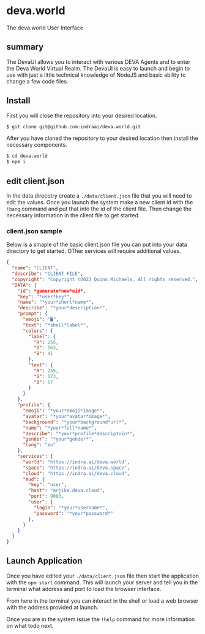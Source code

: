 # deva.world

The deva.world User Interface

## summary

The DevaUI allows you to interact with various DEVA Agents and to enter the Deva World Virtual Realm. The DevaUI is easy to launch and begin to use with just a little technical knowledge of NodeJS and basic ability to change a few code files.

## Install

First you will close the repository into your desired location.

```bash
$ git clone git@github.com:indraai/deva.world.git
```

After you have cloned the repository to your desired location then install the necessary components.

```bash
$ cd deva.world
$ npm i
```

## edit client.json

In the data direcotry create a `./data/client.json` file that you will need to edit the values. Once you launch the system make a new client id with the `!bang` command and put that into the id of the client file. Then change the necessary information in the client file to get started.

### client.json sample
Below is a smaple of the basic client.json file you can put into your data directory to get started. OTher services will require additional values.

```json
{
  "name": "CLIENT",
  "describe": "CLIENT FILE",
  "copyright": "Copyright ©2022 Quinn Michaels. All rights reserved.",
  "DATA": {
    "id": *generate*new*uid*,
    "key": "*user*key*",
    "name": "*your*short*name*",
    "describe": "*your*description*",
    "prompt": {
      "emoji": "🖥",
      "text": "*shell*label*",
      "colors": {
        "label": {
          "R": 255,
          "G": 163,
          "B": 41
        },
        "text": {
          "R": 255,
          "G": 173,
          "B": 67
        }
      }
    },
    "profile": {
      "emoji": "*your*emoji*image*",
      "avatar": "*your*avatar*image*",
      "background": "*your*background*url*",
      "name": "*your*full*name*",
      "describe": "*your*profile*descriptoin*",
      "gender": "*your*gender*",
      "lang": "en"
    },
    "services": {
      "world": "https://indra.ai/deva.world",
      "space": "https://indra.ai/deva.space",
      "cloud": "https://indra.ai/deva.cloud",
      "mud": {
        "key": "user",
        "host": "arjika.deva.cloud",
        "port": 9003,
        "user": {
          "login": "*your*username*",
          "password": "*your*password*"
        },
      }
    }
  }
}
```

## Launch Application

Once you have edited your `./data/client.json` file then start the application with the `npm start` command. This will launch your server and tell you in the terminal what address and port to load the browser interface.

From here in the terminal you can interact in the shell or load a web browser with the address provided at launch.

Once you are in the system issue the `!help` command for more information on what todo next.
